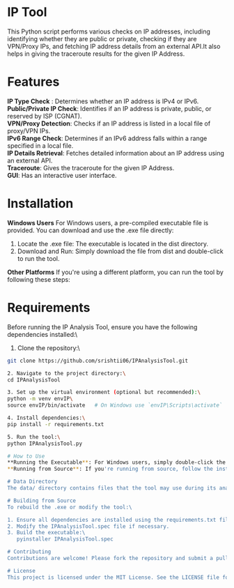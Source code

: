 # IP Tool
This Python script performs various checks on IP addresses, including identifying whether they are public or private, checking if they are VPN/Proxy IPs, and fetching IP address details from an external API.It also helps in giving the traceroute results for the given IP Address.

# Features
**IP Type Check** : Determines whether an IP address is IPv4 or IPv6.\
**Public/Private IP Check**: Identifies if an IP address is private, public, or reserved by ISP (CGNAT).\
**VPN/Proxy Detection**: Checks if an IP address is listed in a local file of proxy/VPN IPs.\
**IPv6 Range Check**: Determines if an IPv6 address falls within a range specified in a local file.\
**IP Details Retrieval**: Fetches detailed information about an IP address using an external API.\
**Traceroute**: Gives the traceroute for the given IP Address.\
**GUI**: Has an interactive user interface.

# Installation
**Windows Users**
For Windows users, a pre-compiled executable file is provided. You can download and use the .exe file directly:

1. Locate the .exe file: The executable is located in the dist directory.
2. Download and Run: Simply download the file from dist and double-click to run the tool.
   
**Other Platforms**
If you're using a different platform, you can run the tool by following these steps:
   

# Requirements
Before running the IP Analysis Tool, ensure you have the following dependencies installed:\

1. Clone the repository:\
```bash
git clone https://github.com/srishtii06/IPAnalysisTool.git

2. Navigate to the project directory:\
cd IPAnalysisTool

3. Set up the virtual environment (optional but recommended):\
python -m venv envIP\
source envIP/bin/activate   # On Windows use `envIP\Scripts\activate`

4. Install dependencies:\
pip install -r requirements.txt

5. Run the tool:\
python IPAnalysisTool.py

# How to Use
**Running the Executable**: For Windows users, simply double-click the .exe file found in the dist directory.\
**Running from Source**: If you're running from source, follow the installation steps above, then execute IPAnalysisTool.py using Python.\

# Data Directory
The data/ directory contains files that the tool may use during its analysis. Ensure this directory is present in the project root when running the tool.

# Building from Source
To rebuild the .exe or modify the tool:\

1. Ensure all dependencies are installed using the requirements.txt file.
2. Modify the IPAnalysisTool.spec file if necessary.
3. Build the executable:\
   pyinstaller IPAnalysisTool.spec

# Contributing
Contributions are welcome! Please fork the repository and submit a pull request or open an issue for any bug reports or feature requests.\

# License
This project is licensed under the MIT License. See the LICENSE file for more details.
   
